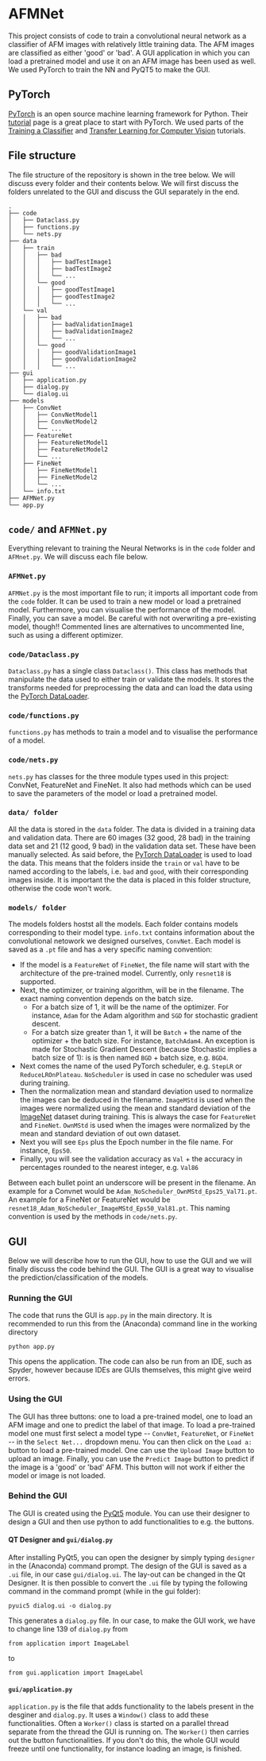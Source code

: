 # AFMNet
This project consists of code to train a convolutional neural network as a classifier of AFM images with relatively little training data. The AFM images are classified as either 'good' or 'bad'. A GUI application in which you can load a pretrained model and use it on an AFM image has been used as well. We used PyTorch to train the NN and PyQT5 to make the GUI.

## PyTorch
[PyTorch] is an open source machine learning framework for Python. Their [tutorial] page is a great place to start with PyTorch. We used parts of the [Training a Classifier] and [Transfer Learning for Computer Vision] tutorials.

## File structure
The file structure of the repository is shown in the tree below. We will discuss every folder and their contents below. We will first discuss the folders unrelated to the GUI and discuss the GUI separately in the end.

    .
    ├── code
    │   ├── Dataclass.py
    │   ├── functions.py
    │   └── nets.py
    ├── data
    │   ├── train
    │   │   ├── bad
    │   │   │   ├── badTestImage1
    │   │   │   ├── badTestImage2
    │   │   │   └── ...
    │   │   └── good
    │   │   │   ├── goodTestImage1
    │   │   │   ├── goodTestImage2
    │   │   │   └── ...
    │   └── val
    │   │   ├── bad
    │   │   │   ├── badValidationImage1
    │   │   │   ├── badValidationImage2
    │   │   │   └── ...
    │   │   └── good
    │   │   │   ├── goodValidationImage1
    │   │   │   ├── goodValidationImage2
    │   │   │   └── ...
    ├── gui
    │   ├── application.py
    │   ├── dialog.py
    │   └── dialog.ui
    ├── models
    │   ├── ConvNet
    │   │   ├── ConvNetModel1
    │   │   ├── ConvNetModel2
    │   │   └── ...
    │   ├── FeatureNet
    │   │   ├── FeatureNetModel1
    │   │   ├── FeatureNetModel2
    │   │   └── ...
    │   ├── FineNet
    │   │   ├── FineNetModel1
    │   │   ├── FineNetModel2
    │   │   └── ...
    │   └── info.txt
    ├── AFMNet.py
    └── app.py
    
## `code/` and `AFMNet.py`
Everything relevant to training the Neural Networks is in the `code` folder and `AFMnet.py`. We will discuss each file below.

### `AFMNet.py`
`AFMNet.py` is the most important file to run; it imports all important code from the `code` folder. It can be used to train a new model or load a pretrained model. Furthermore, you can visualise the performance of the model. Finally, you can save a model. Be careful with not overwriting a pre-existing model, though!! Commented lines are alternatives to uncommented line, such as using a different optimizer.

### `code/Dataclass.py`
`Dataclass.py` has a single class `Dataclass()`. This class has methods that manipulate the data used to either train or validate the models. It stores the transforms needed for preprocessing the data and can load the data using the [PyTorch DataLoader].

### `code/functions.py`
`functions.py` has methods to train a model and to visualise the performance of a model.

### `code/nets.py`
`nets.py` has classes for the three module types used in this project: ConvNet, FeatureNet and FineNet. It also had methods which can be used to save the parameters of the model or load a pretrained model.

### `data/ folder`
All the data is stored in the `data` folder. The data is divided in a training data and validation data. There are 60 images (32 good, 28 bad) in the training data set and 21 (12 good, 9 bad) in the validation data set. These have been manually selected. As said before, the [PyTorch DataLoader] is used to load the data. This means that the folders inside the `train` or `val` have to be named according to the labels, i.e. `bad` and `good`, with their corresponding images inside. It is important the the data is placed in this folder structure, otherwise the code won't work.

### `models/ folder`
The models folders hostst all the models. Each folder contains models corresponding to their model type. `info.txt` contains information about the convolutional netowork we designed ourselves, `ConvNet`. Each model is saved as a `.pt` file and has a very specific naming convention:

* If the model is a `FeatureNet` of `FineNet`, the file name will start with the architecture of the pre-trained model. Currently, only `resnet18` is supported.
* Next, the optimizer, or training algorithm, will be in the filename. The exact naming convention depends on the batch size.
    * For a batch size of 1, it will be the name of the optimizer. For instance, `Adam` for the Adam algorithm and `SGD` for stochastic gradient descent.
    * For a batch size greater than 1, it will be `Batch` + the name of the optimizer + the batch size. For instance, `BatchAdam4`. An exception is made for Stochastic Gradient Descent (because Stochastic implies a batch size of 1): is is then named `BGD` + batch size, e.g. `BGD4`.
* Next comes the name of the used PyTorch scheduler, e.g. `StepLR` or `ReduceLROnPlateau`. `NoScheduler` is used in case no scheduler was used during training.
* Then the normalization mean and standard deviation used to normalize the images can be deduced in the filename. `ImageMStd` is used when the images were normalized using the mean and standard deviation of the [ImageNet] dataset during training. This is always the case for `FeatureNet` and `FineNet`. `OwnMStd` is used when the images were normalized by the mean and standard deviation of out own dataset.
* Next you will see `Eps` plus the Epoch number in the file name. For instance, `Eps50`.
* Finally, you will see the validation accuracy as `Val` + the accuracy in percentages rounded to the nearest integer, e.g. `Val86`

Between each bullet point an underscore will be present in the filename. An example for a Convnet would be `Adam_NoScheduler_OwnMStd_Eps25_Val71.pt`. An example for a FineNet or FeatureNet would be `resnet18_Adam_NoScheduler_ImageMStd_Eps50_Val81.pt`. This naming convention is used by the methods in `code/nets.py`.

## GUI
Below we will describe how to run the GUI, how to use the GUI and we will finally discuss the code behind the GUI. The GUI is a great way to visualise the prediction/classification of the models.

### Running the GUI
The code that runs the GUI is `app.py` in the main directory. It is recommended to run this from the (Anaconda) command line in the working directory

```
python app.py
```

This opens the application. The code can also be run from an IDE, such as Spyder, however because IDEs are GUIs themselves, this might give weird errors.

### Using the GUI
The GUI has three buttons: one to load a pre-trained model, one to load an AFM image and one to predict the label of that image. To load a pre-trained model one must first select a model type -- `ConvNet`, `FeatureNet`, or `FineNet` -- in the `Select Net...` dropdown menu. You can then click on the `Load a:` button to load a pre-trained model. One can use the `Upload Image` button to upload an image. Finally, you can use the `Predict Image` button to predict if the image is a 'good' or 'bad' AFM. This button will not work if either the model or image is not loaded.

### Behind the GUI
The GUI is created using the [PyQt5] module. You can use their designer to design a GUI and then use python to add functionalities to e.g. the buttons.

#### QT Designer and `gui/dialog.py`
After installing PyQt5, you can open the designer by simply typing `designer` in the (Anaconda) command prompt. The design of the GUI is saved as a `.ui` file, in our case `gui/dialog.ui`. The lay-out can be changed in the Qt Designer. It is then possible to convert the `.ui` file by typing the following command in the command prompt (while in the gui folder):

```
pyuic5 dialog.ui -o dialog.py
```

This generates a `dialog.py` file. In our case, to make the GUI work, we have to change line 139 of `dialog.py` from

```
from application import ImageLabel
```
to
```
from gui.application import ImageLabel
```

#### `gui/application.py`
`application.py` is the file that adds functionality to the labels present in the desginer and `dialog.py`. It uses a `Window()` class to add these functionalities. Often a `Worker()` class is started on a parallel thread separate from the thread the GUI is running on. The `Worker()` then carries out the button functionalities. If you don't do this, the whole GUI would freeze until one functionality, for instance loading an image, is finished.

[PyTorch]: https://pytorch.org/
[tutorial]: https://pytorch.org/tutorials
[Training a Classifier]: https://pytorch.org/tutorials/beginner/blitz/cifar10_tutorial.html#sphx-glr-beginner-blitz-cifar10-tutorial-py
[Transfer Learning for Computer Vision]: https://pytorch.org/tutorials/beginner/transfer_learning_tutorial.html
[PyTorch DataLoader]: https://pytorch.org/docs/stable/data.html#torch.utils.data.DataLoader
[ImageNet]: http://www.image-net.org/
[PyQt5]: https://www.riverbankcomputing.com/static/Docs/PyQt5/
